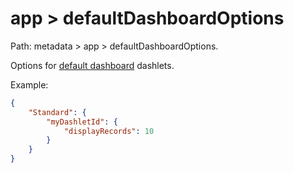 # app > defaultDashboardOptions

Path: metadata > app > defaultDashboardOptions.

Options for [default dashboard](app-default-dashboard-layouts.md) dashlets.

Example:

```json
{
    "Standard": {
        "myDashletId": {
            "displayRecords": 10
        }
    }
}
```
